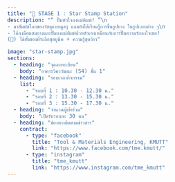 ```yaml
---
title: "🎪 STAGE 1 : Star Stamp Station"
description: "“ ปั๊มหัวใจลงแม่พิมพ์! ”\n
- มาสัมผัสโลกของวัสดุแบบคูลๆ แถมยังได้เรียนรู้การขึ้นรูปยาง ในรูปเเบบต่าง ๆ\n
- ได้ลงมือผสมยางและปั๊มลงแม่พิมพ์ด้วยตัวเองเหมือนกับการปั๊มความรักลงใจเธอ!
(🤎) ได้ทั้งของที่ระลึกสุดยูนีค + ความรู้สุดว้าว"

image: "star-stamp.jpg"
sections:
  - heading: "จุดลงทะเบียน"
    body: "อาคารวิศววัฒนะ (S4) ชั้น 1"
  - heading: "รอบเวลากิจกรรม"
    list:
      - "รอบที่ 1 : 10.30 - 12.30 น."
      - "รอบที่ 2 : 13.30 - 15.30 น."
      - "รอบที่ 3 : 15.30 - 17.30 น."
  - heading: "จำนวนผู้เข้าร่วม"
    body: "เปิดรับรอบละ 30 คน"
  - heading: "ช่องทางติดตามข่าวสาร"
    contract:
      - type: "facebook"
        title: "Tool & Materials Engineering, KMUTT"
        link: "https://www.facebook.com/tme.kmutt/"
      - type: "instagram"
        title: "tme_kmutt"
        link: "https://www.instagram.com/tme_kmutt"
---
```

